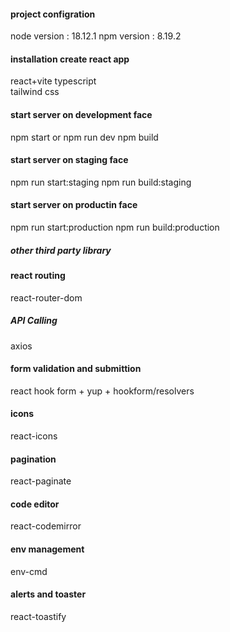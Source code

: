 #### project configration

node version : 18.12.1
npm version : 8.19.2

#### installation create react app

react+vite
typescript  
tailwind css

#### start server on development face

npm start or npm run dev
npm build

#### start server on staging face

npm run start:staging
npm run build:staging

#### start server on productin face

npm run start:production
npm run build:production

##### other third party library

#### react routing

react-router-dom

##### API Calling

axios

#### form validation and submittion

react hook form + yup + hookform/resolvers

#### icons

react-icons

#### pagination

react-paginate

#### code editor

react-codemirror

#### env management

env-cmd

#### alerts and toaster

react-toastify
